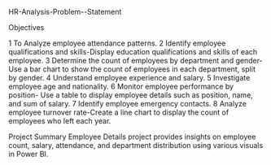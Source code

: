HR-Analysis-Problem--Statement

Objectives


1 To Analyze employee attendance patterns.
2 Identify employee qualifications and skills-Display education qualifications and skills of each employee.
3 Determine the count of employees by department and gender-Use a bar chart to show the count of employees in each department, split by gender.
4 Understand employee experience and salary.
5 Investigate employee age and nationality.
6 Monitor employee performance by position- Use a table to display employee details such as position, name, and sum of salary.
7 Identify employee emergency contacts.
8 Analyze employee turnover rate-Create a line chart to display the count of employees who left each year.

 
Project Summary
Employee Details project provides insights on employee count, salary, attendance, and department distribution using various visuals in Power BI.

